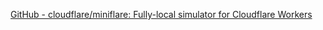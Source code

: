 
[GitHub - cloudflare/miniflare: Fully-local simulator for Cloudflare Workers](https://github.com/cloudflare/miniflare)
